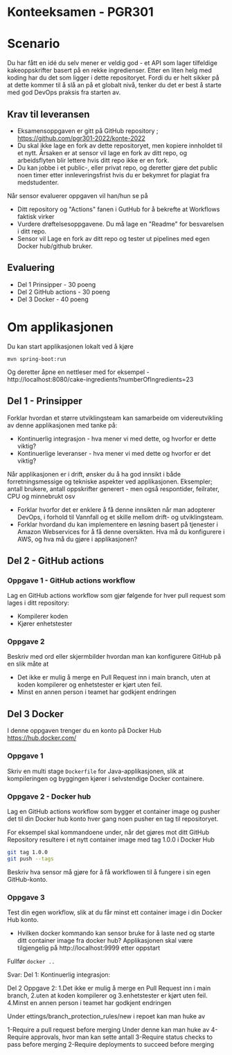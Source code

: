 # Konteeksamen  - PGR301

# Scenario

Du har fått en idé du selv mener er veldig god - et API som lager tilfeldige kakeoppskrifter basert på en rekke ingredienser. Etter en liten helg med koding har du det som ligger i dette repositoryet. Fordi du er helt sikker på at dette kommer til å slå an på et globalt nivå, tenker du det er best å starte med god DevOps praksis fra starten av.

## Krav til leveransen

* Eksamensoppgaven er gitt på GitHub repository ; https://github.com/pgr301-2022/konte-2022
* Du skal ikke lage en fork av dette repositoryet, men kopiere innholdet til et nytt. Årsaken er at sensor vil lage en fork av ditt repo, og arbeidsflyten blir lettere hvis ditt repo ikke er en fork.
* Du kan jobbe i et public-, eller privat repo, og deretter gjøre det public noen timer etter innleveringsfrist hvis du er bekymret for plagiat fra medstudenter.

Når sensor evaluerer oppgaven vil han/hun se på

* Ditt repository og "Actions" fanen i GutHub for å bekrefte at Workflows faktisk virker
* Vurdere drøftelsesoppgavene. Du må lage en  "Readme" for besvarelsen i ditt repo.
* Sensor vil Lage en fork av ditt repo og tester ut pipelines med egen Docker hub/github bruker.

## Evaluering

* Del 1 Prinsipper - 30 poeng
* Del 2 GitHub actions - 30 poeng
* Del 3 Docker - 40 poeng

# Om applikasjonen 

Du kan start applikasjonen lokalt ved å kjøre

```shell
mvn spring-boot:run
```

Og deretter åpne en nettleser med for eksempel - http://localhost:8080/cake-ingredients?numberOfIngredients=23

## Del 1 - Prinsipper

Forklar hvordan et større utviklingsteam kan samarbeide om videreutvikling av denne applikasjonen 
med tanke på:

* Kontinuerlig integrasjon - hva mener vi med dette, og hvorfor er dette viktig?
* Kontinuerlige leveranser - hva mener vi med dette og hvorfor er det viktig?

Når applikasjonen er i drift, ønsker du å ha god innsikt i både forretningsmessige og tekniske aspekter ved 
applikasjonen. Eksempler; antall brukere, antall oppskrifter generert - men også respontider, feilrater, CPU og minnebrukt osv   

* Forklar hvorfor det er enklere å få denne innsikten når man adopterer DevOps, i forhold til Vannfall og et skille mellom drift- og utviklingsteam.
* Forklar hvordand du kan implementere en løsning basert på tjenester i Amazon Webservices for å få denne oversikten. Hva må du konfigurere i AWS, og hva må du gjøre i applikasjonen?

## Del 2 - GitHub actions 

### Oppgave 1 - GitHub actions workflow

Lag en GitHub actions workflow som gjør følgende for hver pull request som lages i ditt repository:

* Kompilerer koden
* Kjører enhetstester

### Oppgave 2

Beskriv med ord eller skjermbilder hvordan man kan konfigurere GitHub på en slik måte at 

* Det ikke er mulig å merge en Pull Request inn i main branch, uten at koden kompilerer og enhetstester er kjørt uten feil.
* Minst en annen person i teamet har godkjent endringen 

## Del 3 Docker 

I denne oppgaven trenger du en konto på Docker Hub https://hub.docker.com/

### Oppgave 1 

Skriv en multi stage ```Dockerfile``` for Java-applikasjonen, slik at kompileringen og byggingen kjører i selvstendige Docker containere.

### Oppgave 2 - Docker hub

Lag en GitHub actions workflow som bygger et container image og pusher det til din Docker 
hub konto hver gang noen pusher en tag til repositoryet. 

For eksempel skal kommandoene under, når det gjøres mot ditt GitHub Repository resultere i et nytt container image med tag 1.0.0 i Docker Hub

```sh
git tag 1.0.0
git push --tags
```

Beskriv hva sensor må gjøre for å få workflowen til å fungere i sin egen GitHub-konto.

### Oppgave 3 

Test din egen workflow, slik at du får minst ett container image i din Docker Hub konto.
* Hvilken docker kommando kan sensor bruke for å laste ned og starte ditt container image fra docker hub? Applikasjonen skal være tilgjengelig på http://localhost:9999 etter oppstart 

Fullfør ```docker ..```








Svar:
Del 1:
Kontinuerlig integrasjon:


Del 2 Oppgave 2:
1.Det ikke er mulig å merge en Pull Request inn i main branch, 
2.uten at koden kompilerer og
3.enhetstester er kjørt uten feil.
4.Minst en annen person i teamet har godkjent endringen

Under ettings/branch_protection_rules/new i repoet kan man huke av

1-Require a pull request before merging
	Under denne kan man huke av 
	4-Require approvals, hvor man kan sette antall
3-Require status checks to pass before merging
2-Require deployments to succeed before merging

